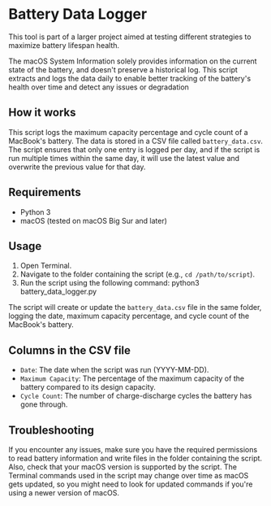 # Battery Data Logger

This tool is part of a larger project aimed at testing different strategies to maximize battery lifespan health.

The macOS System Information solely provides information on the current state of the battery, and doesn't preserve a historical log. This script extracts and logs the data daily to enable better tracking of the battery's health over time and detect any issues or degradation

## How it works

This script logs the maximum capacity percentage and cycle count of a MacBook's battery. The data is stored in a CSV file called `battery_data.csv`. The script ensures that only one entry is logged per day, and if the script is run multiple times within the same day, it will use the latest value and overwrite the previous value for that day.

## Requirements

- Python 3
- macOS (tested on macOS Big Sur and later)

## Usage

1. Open Terminal.
2. Navigate to the folder containing the script (e.g., `cd /path/to/script`).
3. Run the script using the following command: python3 battery_data_logger.py

The script will create or update the `battery_data.csv` file in the same folder, logging the date, maximum capacity percentage, and cycle count of the MacBook's battery.

## Columns in the CSV file

- `Date`: The date when the script was run (YYYY-MM-DD).
- `Maximum Capacity`: The percentage of the maximum capacity of the battery compared to its design capacity.
- `Cycle Count`: The number of charge-discharge cycles the battery has gone through.

## Troubleshooting

If you encounter any issues, make sure you have the required permissions to read battery information and write files in the folder containing the script. Also, check that your macOS version is supported by the script. The Terminal commands used in the script may change over time as macOS gets updated, so you might need to look for updated commands if you're using a newer version of macOS.


